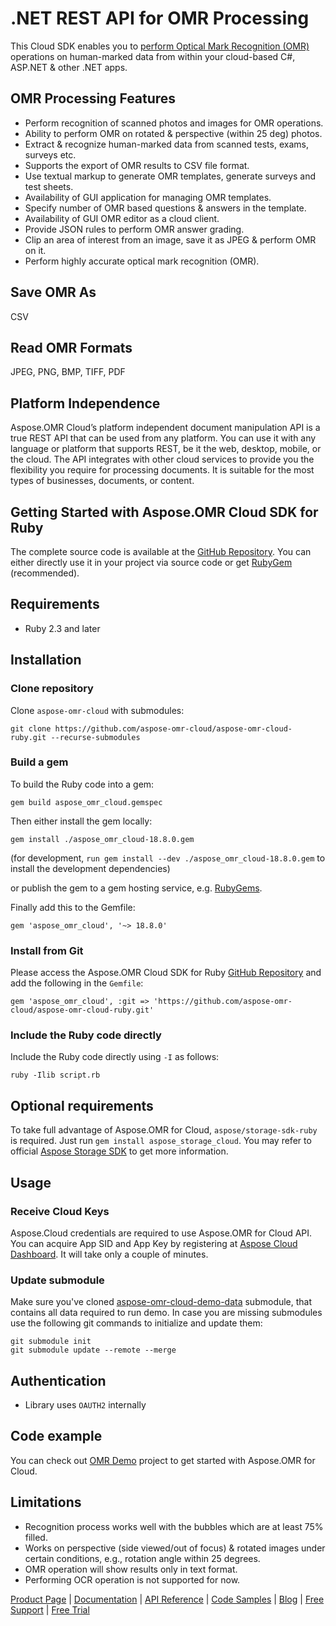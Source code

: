 # .NET REST API for OMR Processing

This Cloud SDK enables you to [perform Optical Mark Recognition (OMR)](https://products.aspose.cloud/omr/net) operations on human-marked data from within your cloud-based C#, ASP.NET & other .NET apps.

## OMR Processing Features

- Perform recognition of scanned photos and images for OMR operations.
- Ability to perform OMR on rotated & perspective (within 25 deg) photos.
- Extract & recognize human-marked data from scanned tests, exams, surveys etc.
- Supports the export of OMR results to CSV file format.
- Use textual markup to generate OMR templates, generate surveys and test sheets.
- Availability of GUI application for managing OMR templates.
- Specify number of OMR based questions & answers in the template.
- Availability of GUI OMR editor as a cloud client.
- Provide JSON rules to perform OMR answer grading.
- Clip an area of interest from an image, save it as JPEG & perform OMR on it.
- Perform highly accurate optical mark recognition (OMR).

## Save OMR As

CSV

## Read OMR Formats

JPEG, PNG, BMP, TIFF, PDF

## Platform Independence

Aspose.OMR Cloud’s platform independent document manipulation API is a true REST API that can be used from any platform. You can use it with any language or platform that supports REST, be it the web, desktop, mobile, or the cloud. The API integrates with other cloud services to provide you the flexibility you require for processing documents. It is suitable for the most types of businesses, documents, or content.

## Getting Started with Aspose.OMR Cloud SDK for Ruby

The complete source code is available at the [GitHub Repository](https://github.com/aspose-omr-cloud/aspose-omr-cloud-ruby). You can either directly use it in your project via source code or get [RubyGem](https://rubygems.org/gems/aspose_omr_cloud) (recommended).

## Requirements

- Ruby 2.3 and later

## Installation

### Clone repository

Clone `aspose-omr-cloud` with submodules:

`git clone https://github.com/aspose-omr-cloud/aspose-omr-cloud-ruby.git --recurse-submodules`

### Build a gem

To build the Ruby code into a gem:

`gem build aspose_omr_cloud.gemspec`

Then either install the gem locally:

`gem install ./aspose_omr_cloud-18.8.0.gem`

(for development, `run gem install --dev ./aspose_omr_cloud-18.8.0.gem` to install the development dependencies)

or publish the gem to a gem hosting service, e.g. [RubyGems](https://rubygems.org/).

Finally add this to the Gemfile:

`gem 'aspose_omr_cloud', '~> 18.8.0'`

### Install from Git

Please access the Aspose.OMR Cloud SDK for Ruby [GitHub Repository](https://github.com/aspose-omr-cloud/aspose-omr-cloud-ruby) and add the following in the `Gemfile`:

`gem 'aspose_omr_cloud', :git => 'https://github.com/aspose-omr-cloud/aspose-omr-cloud-ruby.git'`

### Include the Ruby code directly

Include the Ruby code directly using `-I` as follows:

`ruby -Ilib script.rb`

## Optional requirements

To take full advantage of Aspose.OMR for Cloud, `aspose/storage-sdk-ruby` is required. Just run `gem install aspose_storage_cloud`. You may refer to official [Aspose Storage SDK](https://github.com/aspose-storage-cloud/aspose-storage-cloud-ruby) to get more information.

## Usage

### Receive Cloud Keys

Aspose.Cloud credentials are required to use Aspose.OMR for Cloud API. You can acquire App SID and App Key by registering at [Aspose Cloud Dashboard](https://dashboard.aspose.cloud/). It will take only a couple of minutes.

### Update submodule

Make sure you've cloned [aspose-omr-cloud-demo-data](https://dashboard.aspose.cloud/) submodule, that contains all data required to run demo. In case you are missing submodules use the following git commands to initialize and update them:

```console
git submodule init
git submodule update --remote --merge
```

## Authentication

- Library uses `OAUTH2` internally

## Code example

You can check out [OMR Demo](https://github.com/aspose-omr-cloud/aspose-omr-cloud-ruby/blob/master/demo) project to get started with Aspose.OMR for Cloud.

## Limitations

- Recognition process works well with the bubbles which are at least 75% filled.
- Works on perspective (side viewed/out of focus) & rotated images under certain conditions, e.g., rotation angle within 25 degrees.
- OMR operation will show results only in text format.
- Performing OCR operation is not supported for now.

[Product Page](https://products.aspose.cloud/omr/ruby) | [Documentation](https://docs.aspose.cloud/display/omrcloud/Home) | [API Reference](https://apireference.aspose.cloud/omr/) | [Code Samples](https://github.com/aspose-omr-cloud/aspose-omr-cloud-ruby) | [Blog](https://blog.aspose.cloud/category/omr/) | [Free Support](https://forum.aspose.cloud/c/omr) | [Free Trial](https://dashboard.aspose.cloud/#/apps)
